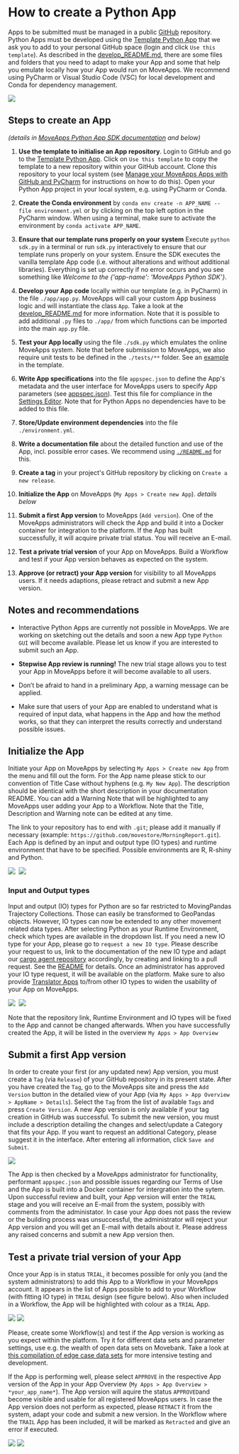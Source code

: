 # How to create a Python App

Apps to be submitted must be managed in a public [GitHub](https://github.com) repository. Python Apps must be developed using the [Template Python App](https://github.com/movestore/Template_Python_App) that we ask you to add to your personal GitHub space (login and click `Use this template`). As described in the [develop_README.md](https://github.com/movestore/Template_Python_App/blob/main/developer_README.md), there are some files and folders that you need to adapt to make your App and some that help you emulate locally how your App would run on MoveApps. We recommend using PyCharm or Visual Studio Code (VSC) for local development and Conda for dependency management.

![](files/TemplateFilesPurpose_py.jpg)


## Steps to create an App
*(details in [MoveApps Python App SDK documentation](python-sdk.md) and below)*

1. **Use the template to initialise an App repository**. Login to GitHub and go to the [Template Python App](https://github.com/movestore/Template_Python_App). Click on `Use this template` to copy the template to a new repository within your GitHub account. Clone this repository to your local system (see [Manage your MoveApps Apps with GitHub and PyCharm](manage_Pyapp_github.md) for instructions on how to do this). Open your Python App project in your local system, e.g. using PyCharm or Conda.

2. **Create the Conda environment** by `conda env create -n APP_NAME --file environment.yml` or by clicking on the top left option in the PyCharm window. When using a terminal, make sure to activate the environment by `conda activate APP_NAME`.

3. **Ensure that our template runs properly on your system** Execute `python sdk.py` in a terminal or run `sdk.py` interactively to ensure that our template runs properly on your system. Ensure the SDK executes the vanilla template App code (i.e. without alterations and without additional libraries). Everything is set up correctly if no error occurs and you see something like _Welcome to the {'app-name': 'MoveApps Python SDK'}_.

4. **Develop your App code** locally within our template (e.g. in PyCharm) in  the file `./app/app.py`. MoveApps will call your custom App business logic and will instantiate the class `App`. Take a look at the [develop_README.md](https://github.com/movestore/Template_Python_App/blob/main/developer_README.md) for more information. Note that it is possible to add additional `.py` files to `./app/` from which functions can be imported into the main `app.py` file.

5. **Test your App locally** using the file `./sdk.py` which emulates the online MoveApps system. Note that before submission to MoveApps, we also require unit tests to be defined in the `./tests/**` folder. See an [example](https://github.com/movestore/Template_Python_App/blob/main/tests/app/test_app.py ':ignore') in the template.

3. **Write App specifications** into the file `appspec.json` to define the App's metadata and the user interface for MoveApps users to specify App parameters (see [appspec.json](appspec.md)). Test this file for compliance in the [Settings Editor](https://www.moveapps.org/apps/settingseditor ':ignore'). Note that for Python Apps no dependencies have to be added to this file.

3. **Store/Update environment dependencies** into the file `./environment.yml`.

4. **Write a documentation file** about the detailed function and use of the App, incl. possible error cases. We recommend using [`./README.md`](README_file_description.md) for this.

6. **Create a tag** in your project's GitHub repository by clicking on `Create a new release`.

7. **Initialize the App** on MoveApps (`My Apps > Create new App`). *details below*

8. **Submit a first App version** to MoveApps (`Add version`). One of the MoveApps administrators will check the App and build it into a Docker container for integration to the platform. If the App has built successfully, it will acquire private trial status. You will receive an E-mail.

9. **Test a private trial version** of your App on MoveApps. Build a Workflow and test if your App version behaves as expected on the system.

10. **Approve (or retract) your App version** for visibility to all MoveApps users. If it needs adaptions, please retract and submit a new App version.


## Notes and recommendations
- Interactive Python Apps are currently not possible in MoveApps. We are working on sketching out the details and soon a new App type `Python GUI` will become available. Please let us know if you are interested to submit such an App.

- **Stepwise App review is running!** The new trial stage allows you to test your App in MoveApps before it will become available to all users.

- Don’t be afraid to hand in a preliminary App, a warning message can be applied.

- Make sure that users of your App are enabled to understand what is required of input data, what happens in the App and how the method works, so that they can interpret the results correctly and understand possible issues.


## Initialize the App
Initiate your App on MoveApps by selecting `My Apps > Create new App` from the menu and fill out the form. For the App name please stick to our convention of Title Case without hyphens (e.g. `My New App`). The description should be identical with the short description in your documentation README. You can add a Warning Note that will be highlighted to any MoveApps user adding your App to a Workflow. Note that the Title, Description and Warning note can be edited at any time.

The link to your repository has to end with `.git`; please add it manually if necessary (example: `https://github.com/movestore/MorningReport.git`). 
Each App is defined by an input and output type (IO types) and runtime environment that have to be specified. Possible environments are R, R-shiny and Python. 

<kbd>![](files/initializeApp.png)
![](files/InitApp_IOtype2.png)</kbd>

### Input and Output types
Input and output (IO) types for Python are so far restricted to MovingPandas Trajectory Collections. Those can easily be transformed to GeoPandas objects. However, IO types can now be extended to any other movement related data types. After selecting Python as your Runtime Environment, check which types are available in the dropdown list. If you need a new IO type for your App, please go to `request a new IO type`. Please describe your request to us, link to the documentation of the new IO type and adapt our [cargo agent repository](https://github.com/movestore/cargo-agent-python) accordingly, by creating and linking to a pull request. See the [README](https://github.com/movestore/cargo-agent-python#readme) for details. Once an administrator has approved your IO type request, it will be available on the platform. Make sure to also provide [Translator Apps](translator.md) to/from other IO types to widen the usability of your App on MoveApps.

<kbd>![](files/ReqNewIOtype3.png)
![](files/ReqNewIOtype2.png)</kbd>

Note that the repository link, Runtime Environment and IO types will be fixed to the App and cannot be changed afterwards. When you have successfully created the App, it will be listed in the overview `My Apps > App Overview`


## Submit a first App version
In order to create your first (or any updated new) App version, you must create a `Tag` (via `Release`) of your GitHub repository in its present state. After you have created the `Tag`, go to the MoveApps site and press the `Add Version` button in the detailed view of your App (via `My Apps > App Overview > AppName > Details`). Select the `Tag` from the list of available `Tags` and press `Create Version`. A new App version is only available if your tag creation in GitHub was successful. To submit the new version, you must include a description detailing the changes and select/update a Category that fits your App. If you want to request an additional Category, please suggest it in the interface. After entering all information, click `Save and Submit`.

<kbd>![](files/Appdevel_createNewAppVersion.png)</kbd>

The App is then checked by a MoveApps administrator for functionality, performant `appspec.json` and possible issues regarding our Terms of Use and the App is built into a Docker container for intergration into the sytem. Upon successful review and built, your App version will enter the `TRIAL` stage and you will receive an E-mail from the system, possibly with comments from the administator. In case your App does not pass the review or the building process was unsuccessful, the administrator will reject your App version and you will get an E-mail with details about it. Please address any raised concerns and submit a new App version then.


## Test a private trial version of your App
Once your App is in status `TRIAL`, it becomes possible for only you (and the system administrators) to add this App to a Workflow in your MoveApps account. It appears in the list of Apps possible to add to your Workflow (with fitting IO type) in `TRIAL` design (see figure below). Also when included in a Workflow, the App will be highlighted with colour as a `TRIAL` App.

<kbd>![](files/Trail_AppIntoWF.png)</kbd>
<kbd>![](files/Trail_IsInWF.png)</kbd>

Please, create some Workflow(s) and test if the App version is working as you expect within the platform. Try it for different data sets and parameter settings, use e.g. the wealth of open data sets on Movebank. Take a look at [this compilation of edge case data sets](https://github.com/movestore/Movebank_Example_Datasets) for more intensive testing and development.

If the App is performing well, please select `APPROVE` in the respective App version of the App in your App Overview (`My Apps > App Overview > *your_app_name*`). The App version will aquire the status `APPROVED`and become visible and usable for all registered MoveApps users. In case the App version does not perform as expected, please `RETRACT` it from the system, adapt your code and submit a new version. In the Workflow where the `TRAIL` App has been included, it will be marked as `Retracted` and give an error if executed.

<kbd>![](files/Trial_AppVersion.png)</kbd>
<kbd>![](files/Trial_RetractedErrorMsg.png)</kbd>